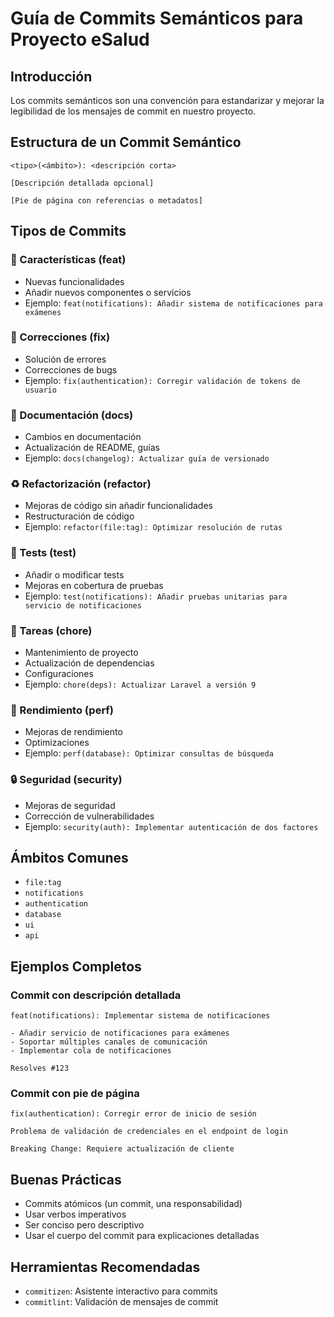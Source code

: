 # Guía de Commits Semánticos para Proyecto eSalud

## Introducción
Los commits semánticos son una convención para estandarizar y mejorar la legibilidad de los mensajes de commit en nuestro proyecto.

## Estructura de un Commit Semántico
```
<tipo>(<ámbito>): <descripción corta>

[Descripción detallada opcional]

[Pie de página con referencias o metadatos]
```

## Tipos de Commits

### 🌟 Características (feat)
- Nuevas funcionalidades
- Añadir nuevos componentes o servicios
- Ejemplo: `feat(notifications): Añadir sistema de notificaciones para exámenes`

### 🐛 Correcciones (fix)
- Solución de errores
- Correcciones de bugs
- Ejemplo: `fix(authentication): Corregir validación de tokens de usuario`

### 📝 Documentación (docs)
- Cambios en documentación
- Actualización de README, guías
- Ejemplo: `docs(changelog): Actualizar guía de versionado`

### ♻️ Refactorización (refactor)
- Mejoras de código sin añadir funcionalidades
- Restructuración de código
- Ejemplo: `refactor(file:tag): Optimizar resolución de rutas`

### 🧪 Tests (test)
- Añadir o modificar tests
- Mejoras en cobertura de pruebas
- Ejemplo: `test(notifications): Añadir pruebas unitarias para servicio de notificaciones`

### 🔧 Tareas (chore)
- Mantenimiento de proyecto
- Actualización de dependencias
- Configuraciones
- Ejemplo: `chore(deps): Actualizar Laravel a versión 9`

### 🚀 Rendimiento (perf)
- Mejoras de rendimiento
- Optimizaciones
- Ejemplo: `perf(database): Optimizar consultas de búsqueda`

### 🔒 Seguridad (security)
- Mejoras de seguridad
- Corrección de vulnerabilidades
- Ejemplo: `security(auth): Implementar autenticación de dos factores`

## Ámbitos Comunes
- `file:tag`
- `notifications`
- `authentication`
- `database`
- `ui`
- `api`

## Ejemplos Completos

### Commit con descripción detallada
```
feat(notifications): Implementar sistema de notificaciones

- Añadir servicio de notificaciones para exámenes
- Soportar múltiples canales de comunicación
- Implementar cola de notificaciones

Resolves #123
```

### Commit con pie de página
```
fix(authentication): Corregir error de inicio de sesión

Problema de validación de credenciales en el endpoint de login

Breaking Change: Requiere actualización de cliente
```

## Buenas Prácticas
- Commits atómicos (un commit, una responsabilidad)
- Usar verbos imperativos
- Ser conciso pero descriptivo
- Usar el cuerpo del commit para explicaciones detalladas

## Herramientas Recomendadas
- `commitizen`: Asistente interactivo para commits
- `commitlint`: Validación de mensajes de commit
